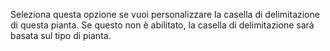 Seleziona questa opzione se vuoi personalizzare la casella di delimitazione di questa pianta. Se questo non è abilitato, la casella di delimitazione sarà basata sul tipo di pianta. 
